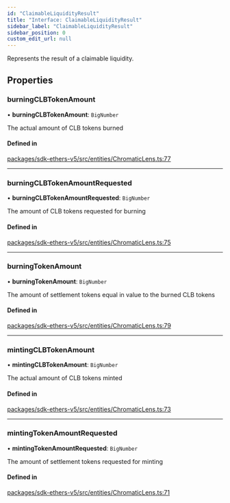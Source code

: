 ```yaml
---
id: "ClaimableLiquidityResult"
title: "Interface: ClaimableLiquidityResult"
sidebar_label: "ClaimableLiquidityResult"
sidebar_position: 0
custom_edit_url: null
---
```


Represents the result of a claimable liquidity.

## Properties

### burningCLBTokenAmount

• **burningCLBTokenAmount**: `BigNumber`

The actual amount of CLB tokens burned

#### Defined in

[packages/sdk-ethers-v5/src/entities/ChromaticLens.ts:77](https://github.com/chromatic-protocol/sdk/blob/47cfb13/packages/sdk-ethers-v5/src/entities/ChromaticLens.ts#L77)

___

### burningCLBTokenAmountRequested

• **burningCLBTokenAmountRequested**: `BigNumber`

The amount of CLB tokens requested for burning

#### Defined in

[packages/sdk-ethers-v5/src/entities/ChromaticLens.ts:75](https://github.com/chromatic-protocol/sdk/blob/47cfb13/packages/sdk-ethers-v5/src/entities/ChromaticLens.ts#L75)

___

### burningTokenAmount

• **burningTokenAmount**: `BigNumber`

The amount of settlement tokens equal in value to the burned CLB tokens

#### Defined in

[packages/sdk-ethers-v5/src/entities/ChromaticLens.ts:79](https://github.com/chromatic-protocol/sdk/blob/47cfb13/packages/sdk-ethers-v5/src/entities/ChromaticLens.ts#L79)

___

### mintingCLBTokenAmount

• **mintingCLBTokenAmount**: `BigNumber`

The actual amount of CLB tokens minted

#### Defined in

[packages/sdk-ethers-v5/src/entities/ChromaticLens.ts:73](https://github.com/chromatic-protocol/sdk/blob/47cfb13/packages/sdk-ethers-v5/src/entities/ChromaticLens.ts#L73)

___

### mintingTokenAmountRequested

• **mintingTokenAmountRequested**: `BigNumber`

The amount of settlement tokens requested for minting

#### Defined in

[packages/sdk-ethers-v5/src/entities/ChromaticLens.ts:71](https://github.com/chromatic-protocol/sdk/blob/47cfb13/packages/sdk-ethers-v5/src/entities/ChromaticLens.ts#L71)

